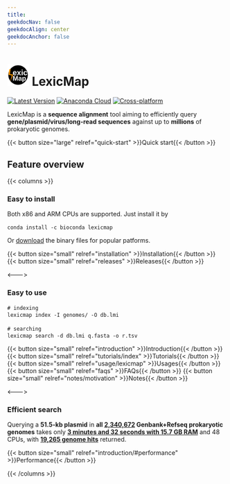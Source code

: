 ```yaml
---
title:
geekdocNav: false
geekdocAlign: center
geekdocAnchor: false
---
```

# <img src="logo.svg" width="50"/> LexicMap
<!-- markdownlint-capture -->
<!-- markdownlint-disable MD033 -->
<!-- markdownlint-restore -->

[![Latest Version](https://img.shields.io/github/release/shenwei356/LexicMap.svg?style=flat?maxAge=86400)](https://github.com/shenwei356/LexicMap/releases)
[![Anaconda Cloud](https://anaconda.org/bioconda/lexicmap/badges/version.svg)](https://anaconda.org/bioconda/lexicmap)
[![Cross-platform](https://img.shields.io/badge/platform-any-ec2eb4.svg?style=flat)](http://bioinf.shenwei.me/LexicMap/installation/)


LexicMap is a **sequence alignment** tool aiming to efficiently query **gene/plasmid/virus/long-read sequences** against up to **millions** of prokaryotic genomes.


{{< button size="large" relref="quick-start" >}}Quick start{{< /button >}}



## Feature overview

{{< columns >}}

### Easy to install

Both x86 and ARM CPUs are supported. Just install it by

    conda install -c bioconda lexicmap

Or [download](https://github.com/shenwei356/lexicmap/releases) the binary files for popular patforms.


{{< button size="small" relref="installation" >}}Installation{{< /button >}}
{{< button size="small" relref="releases" >}}Releases{{< /button >}}

<--->

### Easy to use

    # indexing
    lexicmap index -I genomes/ -O db.lmi

    # searching
    lexicmap search -d db.lmi q.fasta -o r.tsv

{{< button size="small" relref="introduction" >}}Introduction{{< /button >}}
{{< button size="small" relref="tutorials/index" >}}Tutorials{{< /button >}}
{{< button size="small" relref="usage/lexicmap" >}}Usages{{< /button >}}
{{< button size="small" relref="faqs" >}}FAQs{{< /button >}}
{{< button size="small" relref="notes/motivation" >}}Notes{{< /button >}}

<--->

### Efficient search

Querying a **51.5-kb plasmid** in **all <ins>2,340,672</ins> Genbank+Refseq prokaryotic genomes** takes only <ins>**3 minutes and 32 seconds with 15.7 GB RAM**</ins> and 48 CPUs, with <ins>**19,265 genome hits**</ins> returned.

{{< button size="small" relref="introduction/#performance" >}}Performance{{< /button >}}


{{< /columns >}}

